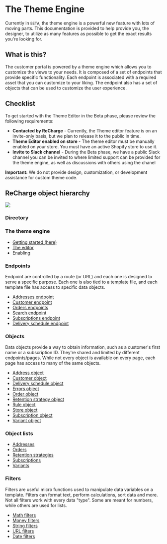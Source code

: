 # The Theme Engine

Currently in `BETA`, the theme engine is a powerful new feature with lots of moving parts. This documentation is provided to help provide you, the designer, to utilize as many features as possible to get the exact results you're looking for.

## What is this?

The customer portal is powered by a theme engine which allows you to customize the views to your needs. It is composed of a set of endpoints that provide specific functionality. Each endpoint is associated with a required asset that you can customize to your liking. The endpoint also has a set of objects that can be used to customize the user experience.

## Checklist

To get started with the Theme Editor in the Beta phase, please review the following requirements:

* **Contacted by ReCharge** - Currently, the Theme editor feature is on an invite-only basis, but we plan to release it to the public in time.
* **Theme Editor enabled on store** - The theme editor must be manually enabled on your store. You must have an active Shopify store to use it.
* **Invite to Slack channel** - During the Beta phase, we have a public Slack channel you can be invited to where limited support can be provided for the theme engine, as well as discussions with others using the chanel

**Important:** We do not provide design, customization, or development assistance for custom theme code.

## ReCharge object hierarchy

<img src="images/shop.png">

### Directory

### The theme engine

* [Getting started (here)](Theme-engine%3A-Getting-Started)
* [The editor](Theme-engine%3A-Editor)
* [Enabling](Theme-engine%3A-Switching)

### Endpoints
Endpoint are controlled by a route (or URL) and each one is designed to serve a specific purpose. Each one is also tied to a template file, and each template file has access to specific data objects.

* [Addresses endpoint](Theme-endpoints%3A-Address)
* [Customer endpoint](Theme-endpoints%3A-Customer)
* [Orders endpoints](Theme-endpoints%3A-Order)
* [Search endpoint](Theme-endpoints%3A-Search)
* [Subscriptions endpoint](Theme-endpoints%3A-Subscription)
* [Delivery schedule endpoint](Theme-endpoints%3A-Delivery-schedule)

### Objects
Data objects provide a way to obtain information, such as a customer's first name or a subscription ID. They're shared and limited by different endpoints/pages. While not every object is available on every page, each page has access to many of the same objects.

* [Address object](Theme-objects%3A-Address)
* [Customer object](Theme-objects%3A-Customer)
* [Delivery schedule object](Theme-objects%3A-Delivery-schedule)
* [Errors object](Theme-objects%3A-Errors)
* [Order object](Theme-objects%3A-Order)
* [Retention strategy object](Theme-objects%3A-Retention-strategy)
* [Rule object](Theme-objects%3A-Rule)
* [Store object](Theme-objects%3A-Store)
* [Subscription object](Theme-objects%3A-Subscription)
* [Variant object](Theme-objects%3A-Variant)

### Object lists
* [Addresses](Theme-objects%3A-Addresses)
* [Orders](Theme-objects%3A-Orders)
* [Retention strategies](Theme-objects%3A-Retention-strategies)
* [Subscriptions](Theme-objects%3A-Subscriptions)
* [Variants](Theme-objects%3A-Variants)

### Filters
Filters are useful micro functions used to manipulate data variables on a template. Filters can format text, perform calculations, sort data and more. Not all filters work with every data "type". Some are meant for numbers, while others are used for lists.

* [Math filters](Theme-filters%3A-Math)
* [Money filters](Theme-filters%3A-Money)
* [String filters](Theme-filters%3A-String)
* [URL filters](Theme-filters%3A-URL)
* [Date filters](Theme-filters%3A-Date)